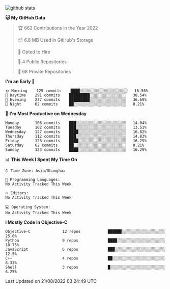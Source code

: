 
![github stats](https://github-readme-stats.vercel.app/api?username=ChesterYue&show_icons=true&count_private=true)

<!-- ![wakatime](https://github-readme-stats.vercel.app/api/wakatime?username=ChesterYue&layout=compact) -->

<!-- ![wakatime](https://github-readme-stats.vercel.app/api/top-langs/?username=ChesterYue&layout=compact) -->

<!--START_SECTION:waka-->
**🐱 My GitHub Data** 

> 🏆 662 Contributions in the Year 2022
 > 
> 📦 6.8 MB Used in GitHub's Storage 
 > 
> 💼 Opted to Hire
 > 
> 📜 4 Public Repositories 
 > 
> 🔑 68 Private Repositories  
 > 
**I'm an Early 🐤** 

```text
🌞 Morning    125 commits    ████░░░░░░░░░░░░░░░░░░░░░   16.56% 
🌆 Daytime    291 commits    █████████░░░░░░░░░░░░░░░░   38.54% 
🌃 Evening    277 commits    █████████░░░░░░░░░░░░░░░░   36.69% 
🌙 Night      62 commits     ██░░░░░░░░░░░░░░░░░░░░░░░   8.21%

```
📅 **I'm Most Productive on Wednesday** 

```text
Monday       106 commits    ███░░░░░░░░░░░░░░░░░░░░░░   14.04% 
Tuesday      102 commits    ███░░░░░░░░░░░░░░░░░░░░░░   13.51% 
Wednesday    127 commits    ████░░░░░░░░░░░░░░░░░░░░░   16.82% 
Thursday     112 commits    ███░░░░░░░░░░░░░░░░░░░░░░   14.83% 
Friday       123 commits    ████░░░░░░░░░░░░░░░░░░░░░   16.29% 
Saturday     62 commits     ██░░░░░░░░░░░░░░░░░░░░░░░   8.21% 
Sunday       123 commits    ████░░░░░░░░░░░░░░░░░░░░░   16.29%

```


📊 **This Week I Spent My Time On** 

```text
⌚︎ Time Zone: Asia/Shanghai

💬 Programming Languages: 
No Activity Tracked This Week

🔥 Editors: 
No Activity Tracked This Week

💻 Operating System: 
No Activity Tracked This Week

```

**I Mostly Code in Objective-C** 

```text
Objective-C              12 repos            ██████░░░░░░░░░░░░░░░░░░░   25.0% 
Python                   9 repos             ████░░░░░░░░░░░░░░░░░░░░░   18.75% 
JavaScript               6 repos             ███░░░░░░░░░░░░░░░░░░░░░░   12.5% 
C++                      4 repos             ██░░░░░░░░░░░░░░░░░░░░░░░   8.33% 
Shell                    3 repos             █░░░░░░░░░░░░░░░░░░░░░░░░   6.25%

```



 Last Updated on 21/08/2022 03:24:49 UTC
<!--END_SECTION:waka-->